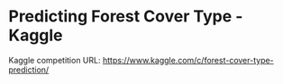 # Predicting Forest Cover Type - Kaggle

Kaggle competition URL: https://www.kaggle.com/c/forest-cover-type-prediction/
